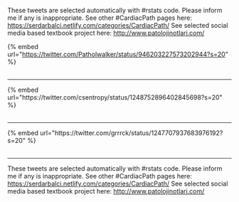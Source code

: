 

These tweets are selected automatically with #rstats code. Please inform me if any is inappropriate.
See other #CardiacPath pages here: https://serdarbalci.netlify.com/categories/CardiacPath/ 
See selected social media based textbook project here: http://www.patolojinotlari.com/

{% embed url="https://twitter.com/Patholwalker/status/946203227573202944?s=20" %}<br>
<br>
<hr>
{% embed url="https://twitter.com/csentropy/status/1248752896402845698?s=20" %}<br>
<br>
<hr>
{% embed url="https://twitter.com/grrrck/status/1247707937683976192?s=20" %}<br>
<br>
<hr>


These tweets are selected automatically with #rstats code. Please inform me if any is inappropriate.
See other #CardiacPath pages here: https://serdarbalci.netlify.com/categories/CardiacPath/ 
See selected social media based textbook project here: http://www.patolojinotlari.com/
